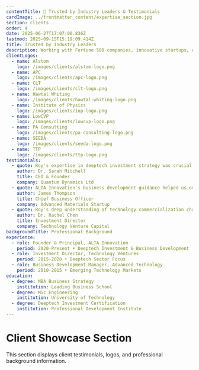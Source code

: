 ```yaml
---
contentTitle: 👥 Trusted by Industry Leaders & Testimonials
cardImage: ../frontmatter_content/expertise_section.jpg
section: clients
order: 4
date: 2025-06-27T17:07:00.836Z
lastmod: 2025-09-15T15:19:09.414Z
title: Trusted by Industry Leaders
description: Working with Fortune 500 companies, innovative startups, and leading investment firms to drive transformational growth in emerging technology sectors.
clientLogos:
  - name: Alstom
    logo: /images/clients/alstom-logo.png
  - name: APC
    logo: /images/clients/apc-logo.png
  - name: CLT
    logo: /images/clients/clt-logo.png
  - name: Hawtal Whiting
    logo: /images/clients/hawtal-whiting-logo.png
  - name: Institute of Physics
    logo: /images/clients/iop-logo.png
  - name: LowCVP
    logo: /images/clients/lowcvp-logo.png
  - name: PA Consulting
    logo: /images/clients/pa-consulting-logo.png
  - name: SEEDA
    logo: /images/clients/seeda-logo.png
  - name: TTP
    logo: /images/clients/ttp-logo.png
testimonials:
  - quote: Roy's expertise in deeptech investment strategy was crucial in helping us navigate complex market challenges and secure our Series B funding.
    author: Dr. Sarah Mitchell
    title: CEO & Founder
    company: Quantum Dynamics Ltd
  - quote: ALTA Innovation's business development guidance helped us overcome systemic barriers and establish key partnerships in the European market.
    author: James Thompson
    title: Chief Business Officer
    company: Advanced Materials Startup
  - quote: Roy's deep understanding of technology commercialization challenges provided invaluable insights for our investment decisions in the deeptech sector.
    author: Dr. Rachel Chen
    title: Investment Director
    company: Technology Venture Capital
backgroundTitle: Professional Background
experience:
  - role: Founder & Principal, ALTA Innovation
    period: 2020-Present • Deeptech Investment & Business Development
  - role: Investment Director, Technology Ventures
    period: 2015-2020 • Deeptech Sector Focus
  - role: Business Development Manager, Advanced Technology
    period: 2010-2015 • Emerging Technology Markets
education:
  - degree: MBA Business Strategy
    institution: Leading Business School
  - degree: MSc Engineering
    institution: University of Technology
  - degree: Deeptech Investment Certification
    institution: Professional Development Institute
---
```


# Client Showcase Section

This section displays client testimonials, logos, and professional background information.
